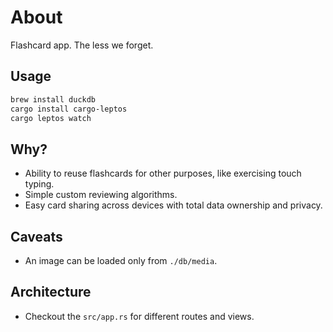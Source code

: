 # About

Flashcard app.
The less we forget.

## Usage

```sh
brew install duckdb
cargo install cargo-leptos
cargo leptos watch
```

## Why?

* Ability to reuse flashcards for other purposes, like exercising touch typing.
* Simple custom reviewing algorithms.
* Easy card sharing across devices with total data ownership and privacy.

## Caveats

* An image can be loaded only from `./db/media`. 

## Architecture

* Checkout the `src/app.rs` for different routes and views.